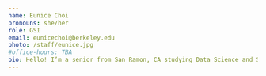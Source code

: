 ```yaml
---
name: Eunice Choi
pronouns: she/her
role: GSI
email: eunicechoi@berkeley.edu
photo: /staff/eunice.jpg
#office-hours: TBA
bio: Hello! I’m a senior from San Ramon, CA studying Data Science and Sociology. I am so excited to be on staff for my fifth and final semester of Data 8!
---
```

